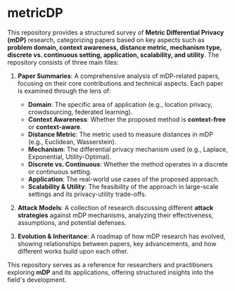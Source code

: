 # metricDP

This repository provides a structured survey of **Metric Differential Privacy (mDP)** research, categorizing papers based on key aspects such as **problem domain, context awareness, distance metric, mechanism type, discrete vs. continuous setting, application, scalability, and utility**. The repository consists of three main files:  

1. **Paper Summaries**: A comprehensive analysis of mDP-related papers, focusing on their core contributions and technical aspects. Each paper is examined through the lens of:  
   - **Domain**: The specific area of application (e.g., location privacy, crowdsourcing, federated learning).  
   - **Context Awareness**: Whether the proposed method is **context-free** or **context-aware**.  
   - **Distance Metric**: The metric used to measure distances in mDP (e.g., Euclidean, Wasserstein).  
   - **Mechanism**: The differential privacy mechanism used (e.g., Laplace, Exponential, Utility-Optimal).  
   - **Discrete vs. Continuous**: Whether the method operates in a discrete or continuous setting.  
   - **Application**: The real-world use cases of the proposed approach.  
   - **Scalability & Utility**: The feasibility of the approach in large-scale settings and its privacy-utility trade-offs.  

2. **Attack Models**: A collection of research discussing different **attack strategies** against mDP mechanisms, analyzing their effectiveness, assumptions, and potential defenses.  

3. **Evolution & Inheritance**: A roadmap of how mDP research has evolved, showing relationships between papers, key advancements, and how different works build upon each other.  

This repository serves as a reference for researchers and practitioners exploring **mDP** and its applications, offering structured insights into the field's development.  

